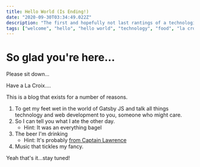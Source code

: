 ```yaml
---
title: Hello World (Is Ending!)
date: "2020-09-30T03:34:49.022Z"
description: "The first and hopefully not last rantings of a technologist, musician, and cinnamon bun fan."
tags: ["welcome", "hello", "hello world", "technology", "food", "la croix", "gatbyjs"]
---
```


# So glad you're here...

Please sit down...

Have a La Croix....

This is a blog that exists for a number of reasons.

1. To get my feet wet in the world of Gatsby JS and talk all things technology and web development to you, someone who might care.
2. So I can tell you what I ate the other day.
    - Hint: It was an everything bagel
3. The beer I'm drinking
    - Hint: It's probably [from Captain Lawrence](https://www.captainlawrencebrewing.com/)
4. Music that tickles my fancy.

Yeah that's it...stay tuned!
